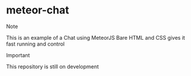 ﻿# meteor-chat

>[!note]
>This is an example of a Chat using MeteorJS
>Bare HTML and CSS gives it fast running and control

>[!IMPORTANT] 
>This repository is still on development
